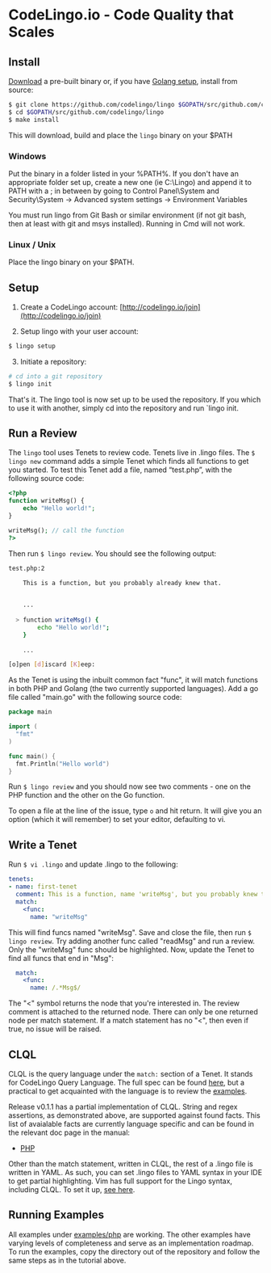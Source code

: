 # CodeLingo.io - Code Quality that Scales

## Install

[Download](https://github.com/codelingo/lingo/releases) a pre-built binary or, if you have [Golang setup](https://golang.org/doc/install), install from source:

```bash
$ git clone https://github.com/codelingo/lingo $GOPATH/src/github.com/codelingo/lingo
$ cd $GOPATH/src/github.com/codelingo/lingo
$ make install
```

This will download, build and place the `lingo` binary on your $PATH

### Windows

Put the binary in a folder listed in your %PATH%. If you don't have an appropriate folder set up, create a new one (ie C:\Lingo) and append it to PATH with a ; in between by going to Control Panel\System and Security\System -> Advanced system settings -> Environment Variables

You must run lingo from Git Bash or similar environment (if not git bash, then at least with git and msys installed). Running in Cmd will not work.

### Linux / Unix

Place the lingo binary on your $PATH.

## Setup

1. Create a CodeLingo account: [http://codelingo.io/join](http://codelingo.io/join)

2. Setup lingo with your user account:

```bash
$ lingo setup
```

3. Initiate a repository:

```bash
# cd into a git repository
$ lingo init
```

That's it. The lingo tool is now set up to be used the repository. If you which to use it with another, simply cd into the repository and run `lingo init.

## Run a Review

The `lingo` tool uses Tenets to review code. Tenets live in .lingo files. The `$ lingo new` command adds a simple Tenet which finds all functions to get you started. To test this Tenet add a file, named “test.php”, with the following source code:

```PHP
<?php
function writeMsg() {
    echo "Hello world!";
}

writeMsg(); // call the function
?>
```

Then run `$ lingo review`. You should see the following output:

```bash
test.php:2

    This is a function, but you probably already knew that.
    

    ...
    
  > function writeMsg() {
        echo "Hello world!";
    }
    
    ...

[o]pen [d]iscard [K]eep: 
```

As the Tenet is using the inbuilt common fact "func", it will match functions in both PHP and Golang (the two currently supported languages). Add a go file called "main.go" with the following source code:

```go
package main

import (
  "fmt"
)

func main() {
  fmt.Println("Hello world")
}
```

Run `$ lingo review` and you should now see two comments - one on the PHP function and the other on the Go function.

To open a file at the line of the issue, type `o` and hit return. It will give you an option (which it will remember) to set your editor, defaulting to vi.

## Write a Tenet

Run `$ vi .lingo` and update .lingo to the following:

```yaml
tenets:
- name: first-tenet
  comment: This is a function, name 'writeMsg', but you probably knew that.
  match: 
    <func:
      name: "writeMsg"
```

This will find funcs named "writeMsg". Save and close the file, then run `$ lingo review`. Try adding another func called "readMsg" and run a review. Only the "writeMsg" func should be highlighted. Now, update the Tenet to find all funcs that end in "Msg":

```yaml
  match: 
    <func:
      name: /.*Msg$/
```

The "<" symbol returns the node that you're interested in. The review comment is attached to the returned node. There can only be one returned node per match statement. If a match statement has no "<", then even if true, no issue will be raised.

## CLQL

CLQL is the query language under the `match:` section of a Tenet. It stands for CodeLingo Query Language. The full spec can be found [here](https://docs.google.com/document/d/1NIw1J9u2hiez9ZYZ0S1sV8lJamdE9eyqWa8R9uho0MU/edit), but a practical to get acquainted with the language is to review the [examples](examples).

Release v0.1.1 has a partial implementation of CLQL. String and regex assertions, as demonstrated above, are supported against found facts. This list of avaialable facts are currently language specific and can be found in the relevant doc page in the manual:

* [PHP](doc/PHP.md)

Other than the match statement, written in CLQL, the rest of a .lingo file is written in YAML. As such, you can set .lingo files to YAML syntax in your IDE to get partial highlighting. Vim has full support for the Lingo syntax, including CLQL. To set it up, [see here](scripts/lingo.vim.readme).

## Running Examples

All examples under [examples/php](examples/php) are working. The other examples have varying levels of completeness and serve as an implementation roadmap. To run the examples, copy the directory out of the repository and follow the same steps as in the tutorial above.
